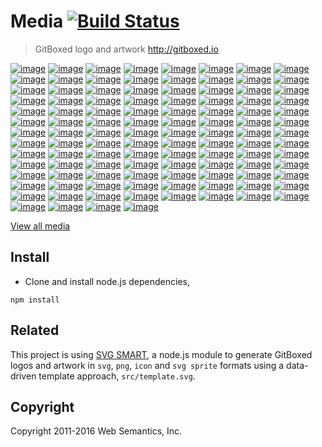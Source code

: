 # Media [![Build Status](https://travis-ci.org/gitboxed/media.svg?branch=master)](https://travis-ci.org/gitboxed/media)
> GitBoxed logo and artwork http://gitboxed.io


[![image](https://raw.githubusercontent.com/gitboxed/media/gh-pages/assets/png/logo-3d-2dcube-black-full-w500.png)](http://gitboxed.io)
[![image](https://raw.githubusercontent.com/gitboxed/media/gh-pages/assets/png/logo-3d-2dcube-cornflowerblue-full-w500.png)](http://gitboxed.io)
[![image](https://raw.githubusercontent.com/gitboxed/media/gh-pages/assets/png/logo-3d-2dcube-heliotrope-full-w500.png)](http://gitboxed.io)
[![image](https://raw.githubusercontent.com/gitboxed/media/gh-pages/assets/png/logo-3d-2dcube-lavendermagenta-full-w500.png)](http://gitboxed.io)
[![image](https://raw.githubusercontent.com/gitboxed/media/gh-pages/assets/png/logo-3d-2dcube-pictonblue-full-w500.png)](http://gitboxed.io)
[![image](https://raw.githubusercontent.com/gitboxed/media/gh-pages/assets/png/logo-3d-2dcube-regentgray-full-w500.png)](http://gitboxed.io)
[![image](https://raw.githubusercontent.com/gitboxed/media/gh-pages/assets/png/logo-3d-2dcube-tangerine-full-w500.png)](http://gitboxed.io)
[![image](https://raw.githubusercontent.com/gitboxed/media/gh-pages/assets/png/logo-3d-2dcube-tundora-full-w500.png)](http://gitboxed.io)
[![image](https://raw.githubusercontent.com/gitboxed/media/gh-pages/assets/png/logo-3d-2dcube-turquoiseblue-full-w500.png)](http://gitboxed.io)
[![image](https://raw.githubusercontent.com/gitboxed/media/gh-pages/assets/png/logo-3d-3dcube-black-full-w500.png)](http://gitboxed.io)
[![image](https://raw.githubusercontent.com/gitboxed/media/gh-pages/assets/png/logo-3d-3dcube-cornflowerblue-full-w500.png)](http://gitboxed.io)
[![image](https://raw.githubusercontent.com/gitboxed/media/gh-pages/assets/png/logo-3d-3dcube-heliotrope-full-w500.png)](http://gitboxed.io)
[![image](https://raw.githubusercontent.com/gitboxed/media/gh-pages/assets/png/logo-3d-3dcube-lavendermagenta-full-w500.png)](http://gitboxed.io)
[![image](https://raw.githubusercontent.com/gitboxed/media/gh-pages/assets/png/logo-3d-3dcube-pictonblue-full-w500.png)](http://gitboxed.io)
[![image](https://raw.githubusercontent.com/gitboxed/media/gh-pages/assets/png/logo-3d-3dcube-regentgray-full-w500.png)](http://gitboxed.io)
[![image](https://raw.githubusercontent.com/gitboxed/media/gh-pages/assets/png/logo-3d-3dcube-tangerine-full-w500.png)](http://gitboxed.io)
[![image](https://raw.githubusercontent.com/gitboxed/media/gh-pages/assets/png/logo-3d-3dcube-tundora-full-w500.png)](http://gitboxed.io)
[![image](https://raw.githubusercontent.com/gitboxed/media/gh-pages/assets/png/logo-3d-3dcube-turquoiseblue-full-w500.png)](http://gitboxed.io)
[![image](https://raw.githubusercontent.com/gitboxed/media/gh-pages/assets/png/logo-3d-boxed-black-full-w500.png)](http://gitboxed.io)
[![image](https://raw.githubusercontent.com/gitboxed/media/gh-pages/assets/png/logo-3d-boxed-cornflowerblue-full-w500.png)](http://gitboxed.io)
[![image](https://raw.githubusercontent.com/gitboxed/media/gh-pages/assets/png/logo-3d-boxed-heliotrope-full-w500.png)](http://gitboxed.io)
[![image](https://raw.githubusercontent.com/gitboxed/media/gh-pages/assets/png/logo-3d-boxed-lavendermagenta-full-w500.png)](http://gitboxed.io)
[![image](https://raw.githubusercontent.com/gitboxed/media/gh-pages/assets/png/logo-3d-boxed-pictonblue-full-w500.png)](http://gitboxed.io)
[![image](https://raw.githubusercontent.com/gitboxed/media/gh-pages/assets/png/logo-3d-boxed-regentgray-full-w500.png)](http://gitboxed.io)
[![image](https://raw.githubusercontent.com/gitboxed/media/gh-pages/assets/png/logo-3d-boxed-tangerine-full-w500.png)](http://gitboxed.io)
[![image](https://raw.githubusercontent.com/gitboxed/media/gh-pages/assets/png/logo-3d-boxed-tundora-full-w500.png)](http://gitboxed.io)
[![image](https://raw.githubusercontent.com/gitboxed/media/gh-pages/assets/png/logo-3d-boxed-turquoiseblue-full-w500.png)](http://gitboxed.io)
[![image](https://raw.githubusercontent.com/gitboxed/media/gh-pages/assets/png/logo-3d-circled-black-full-w500.png)](http://gitboxed.io)
[![image](https://raw.githubusercontent.com/gitboxed/media/gh-pages/assets/png/logo-3d-circled-cornflowerblue-full-w500.png)](http://gitboxed.io)
[![image](https://raw.githubusercontent.com/gitboxed/media/gh-pages/assets/png/logo-3d-circled-heliotrope-full-w500.png)](http://gitboxed.io)
[![image](https://raw.githubusercontent.com/gitboxed/media/gh-pages/assets/png/logo-3d-circled-lavendermagenta-full-w500.png)](http://gitboxed.io)
[![image](https://raw.githubusercontent.com/gitboxed/media/gh-pages/assets/png/logo-3d-circled-pictonblue-full-w500.png)](http://gitboxed.io)
[![image](https://raw.githubusercontent.com/gitboxed/media/gh-pages/assets/png/logo-3d-circled-regentgray-full-w500.png)](http://gitboxed.io)
[![image](https://raw.githubusercontent.com/gitboxed/media/gh-pages/assets/png/logo-3d-circled-tangerine-full-w500.png)](http://gitboxed.io)
[![image](https://raw.githubusercontent.com/gitboxed/media/gh-pages/assets/png/logo-3d-circled-tundora-full-w500.png)](http://gitboxed.io)
[![image](https://raw.githubusercontent.com/gitboxed/media/gh-pages/assets/png/logo-3d-circled-turquoiseblue-full-w500.png)](http://gitboxed.io)
[![image](https://raw.githubusercontent.com/gitboxed/media/gh-pages/assets/png/logo-3d-cubed-black-full-w500.png)](http://gitboxed.io)
[![image](https://raw.githubusercontent.com/gitboxed/media/gh-pages/assets/png/logo-3d-cubed-cornflowerblue-full-w500.png)](http://gitboxed.io)
[![image](https://raw.githubusercontent.com/gitboxed/media/gh-pages/assets/png/logo-3d-cubed-heliotrope-full-w500.png)](http://gitboxed.io)
[![image](https://raw.githubusercontent.com/gitboxed/media/gh-pages/assets/png/logo-3d-cubed-lavendermagenta-full-w500.png)](http://gitboxed.io)
[![image](https://raw.githubusercontent.com/gitboxed/media/gh-pages/assets/png/logo-3d-cubed-pictonblue-full-w500.png)](http://gitboxed.io)
[![image](https://raw.githubusercontent.com/gitboxed/media/gh-pages/assets/png/logo-3d-cubed-regentgray-full-w500.png)](http://gitboxed.io)
[![image](https://raw.githubusercontent.com/gitboxed/media/gh-pages/assets/png/logo-3d-cubed-tangerine-full-w500.png)](http://gitboxed.io)
[![image](https://raw.githubusercontent.com/gitboxed/media/gh-pages/assets/png/logo-3d-cubed-tundora-full-w500.png)](http://gitboxed.io)
[![image](https://raw.githubusercontent.com/gitboxed/media/gh-pages/assets/png/logo-3d-cubed-turquoiseblue-full-w500.png)](http://gitboxed.io)
[![image](https://raw.githubusercontent.com/gitboxed/media/gh-pages/assets/png/logo-3d-tapped-black-full-w500.png)](http://gitboxed.io)
[![image](https://raw.githubusercontent.com/gitboxed/media/gh-pages/assets/png/logo-3d-tapped-cornflowerblue-full-w500.png)](http://gitboxed.io)
[![image](https://raw.githubusercontent.com/gitboxed/media/gh-pages/assets/png/logo-3d-tapped-heliotrope-full-w500.png)](http://gitboxed.io)
[![image](https://raw.githubusercontent.com/gitboxed/media/gh-pages/assets/png/logo-3d-tapped-lavendermagenta-full-w500.png)](http://gitboxed.io)
[![image](https://raw.githubusercontent.com/gitboxed/media/gh-pages/assets/png/logo-3d-tapped-pictonblue-full-w500.png)](http://gitboxed.io)
[![image](https://raw.githubusercontent.com/gitboxed/media/gh-pages/assets/png/logo-3d-tapped-regentgray-full-w500.png)](http://gitboxed.io)
[![image](https://raw.githubusercontent.com/gitboxed/media/gh-pages/assets/png/logo-3d-tapped-tangerine-full-w500.png)](http://gitboxed.io)
[![image](https://raw.githubusercontent.com/gitboxed/media/gh-pages/assets/png/logo-3d-tapped-tundora-full-w500.png)](http://gitboxed.io)
[![image](https://raw.githubusercontent.com/gitboxed/media/gh-pages/assets/png/logo-3d-tapped-turquoiseblue-full-w500.png)](http://gitboxed.io)
[![image](https://raw.githubusercontent.com/gitboxed/media/gh-pages/assets/png/logo-flat-2dcube-black-full-w500.png)](http://gitboxed.io)
[![image](https://raw.githubusercontent.com/gitboxed/media/gh-pages/assets/png/logo-flat-2dcube-cornflowerblue-full-w500.png)](http://gitboxed.io)
[![image](https://raw.githubusercontent.com/gitboxed/media/gh-pages/assets/png/logo-flat-2dcube-heliotrope-full-w500.png)](http://gitboxed.io)
[![image](https://raw.githubusercontent.com/gitboxed/media/gh-pages/assets/png/logo-flat-2dcube-lavendermagenta-full-w500.png)](http://gitboxed.io)
[![image](https://raw.githubusercontent.com/gitboxed/media/gh-pages/assets/png/logo-flat-2dcube-pictonblue-full-w500.png)](http://gitboxed.io)
[![image](https://raw.githubusercontent.com/gitboxed/media/gh-pages/assets/png/logo-flat-2dcube-regentgray-full-w500.png)](http://gitboxed.io)
[![image](https://raw.githubusercontent.com/gitboxed/media/gh-pages/assets/png/logo-flat-2dcube-tangerine-full-w500.png)](http://gitboxed.io)
[![image](https://raw.githubusercontent.com/gitboxed/media/gh-pages/assets/png/logo-flat-2dcube-tundora-full-w500.png)](http://gitboxed.io)
[![image](https://raw.githubusercontent.com/gitboxed/media/gh-pages/assets/png/logo-flat-2dcube-turquoiseblue-full-w500.png)](http://gitboxed.io)
[![image](https://raw.githubusercontent.com/gitboxed/media/gh-pages/assets/png/logo-flat-3dcube-black-full-w500.png)](http://gitboxed.io)
[![image](https://raw.githubusercontent.com/gitboxed/media/gh-pages/assets/png/logo-flat-3dcube-cornflowerblue-full-w500.png)](http://gitboxed.io)
[![image](https://raw.githubusercontent.com/gitboxed/media/gh-pages/assets/png/logo-flat-3dcube-heliotrope-full-w500.png)](http://gitboxed.io)
[![image](https://raw.githubusercontent.com/gitboxed/media/gh-pages/assets/png/logo-flat-3dcube-lavendermagenta-full-w500.png)](http://gitboxed.io)
[![image](https://raw.githubusercontent.com/gitboxed/media/gh-pages/assets/png/logo-flat-3dcube-pictonblue-full-w500.png)](http://gitboxed.io)
[![image](https://raw.githubusercontent.com/gitboxed/media/gh-pages/assets/png/logo-flat-3dcube-regentgray-full-w500.png)](http://gitboxed.io)
[![image](https://raw.githubusercontent.com/gitboxed/media/gh-pages/assets/png/logo-flat-3dcube-tangerine-full-w500.png)](http://gitboxed.io)
[![image](https://raw.githubusercontent.com/gitboxed/media/gh-pages/assets/png/logo-flat-3dcube-tundora-full-w500.png)](http://gitboxed.io)
[![image](https://raw.githubusercontent.com/gitboxed/media/gh-pages/assets/png/logo-flat-3dcube-turquoiseblue-full-w500.png)](http://gitboxed.io)
[![image](https://raw.githubusercontent.com/gitboxed/media/gh-pages/assets/png/logo-flat-boxed-black-full-w500.png)](http://gitboxed.io)
[![image](https://raw.githubusercontent.com/gitboxed/media/gh-pages/assets/png/logo-flat-boxed-cornflowerblue-full-w500.png)](http://gitboxed.io)
[![image](https://raw.githubusercontent.com/gitboxed/media/gh-pages/assets/png/logo-flat-boxed-heliotrope-full-w500.png)](http://gitboxed.io)
[![image](https://raw.githubusercontent.com/gitboxed/media/gh-pages/assets/png/logo-flat-boxed-lavendermagenta-full-w500.png)](http://gitboxed.io)
[![image](https://raw.githubusercontent.com/gitboxed/media/gh-pages/assets/png/logo-flat-boxed-pictonblue-full-w500.png)](http://gitboxed.io)
[![image](https://raw.githubusercontent.com/gitboxed/media/gh-pages/assets/png/logo-flat-boxed-regentgray-full-w500.png)](http://gitboxed.io)
[![image](https://raw.githubusercontent.com/gitboxed/media/gh-pages/assets/png/logo-flat-boxed-tangerine-full-w500.png)](http://gitboxed.io)
[![image](https://raw.githubusercontent.com/gitboxed/media/gh-pages/assets/png/logo-flat-boxed-tundora-full-w500.png)](http://gitboxed.io)
[![image](https://raw.githubusercontent.com/gitboxed/media/gh-pages/assets/png/logo-flat-boxed-turquoiseblue-full-w500.png)](http://gitboxed.io)
[![image](https://raw.githubusercontent.com/gitboxed/media/gh-pages/assets/png/logo-flat-circled-black-full-w500.png)](http://gitboxed.io)
[![image](https://raw.githubusercontent.com/gitboxed/media/gh-pages/assets/png/logo-flat-circled-cornflowerblue-full-w500.png)](http://gitboxed.io)
[![image](https://raw.githubusercontent.com/gitboxed/media/gh-pages/assets/png/logo-flat-circled-heliotrope-full-w500.png)](http://gitboxed.io)
[![image](https://raw.githubusercontent.com/gitboxed/media/gh-pages/assets/png/logo-flat-circled-lavendermagenta-full-w500.png)](http://gitboxed.io)
[![image](https://raw.githubusercontent.com/gitboxed/media/gh-pages/assets/png/logo-flat-circled-pictonblue-full-w500.png)](http://gitboxed.io)
[![image](https://raw.githubusercontent.com/gitboxed/media/gh-pages/assets/png/logo-flat-circled-regentgray-full-w500.png)](http://gitboxed.io)
[![image](https://raw.githubusercontent.com/gitboxed/media/gh-pages/assets/png/logo-flat-circled-tangerine-full-w500.png)](http://gitboxed.io)
[![image](https://raw.githubusercontent.com/gitboxed/media/gh-pages/assets/png/logo-flat-circled-tundora-full-w500.png)](http://gitboxed.io)
[![image](https://raw.githubusercontent.com/gitboxed/media/gh-pages/assets/png/logo-flat-circled-turquoiseblue-full-w500.png)](http://gitboxed.io)
[![image](https://raw.githubusercontent.com/gitboxed/media/gh-pages/assets/png/logo-flat-cubed-black-full-w500.png)](http://gitboxed.io)
[![image](https://raw.githubusercontent.com/gitboxed/media/gh-pages/assets/png/logo-flat-cubed-cornflowerblue-full-w500.png)](http://gitboxed.io)
[![image](https://raw.githubusercontent.com/gitboxed/media/gh-pages/assets/png/logo-flat-cubed-heliotrope-full-w500.png)](http://gitboxed.io)
[![image](https://raw.githubusercontent.com/gitboxed/media/gh-pages/assets/png/logo-flat-cubed-lavendermagenta-full-w500.png)](http://gitboxed.io)
[![image](https://raw.githubusercontent.com/gitboxed/media/gh-pages/assets/png/logo-flat-cubed-pictonblue-full-w500.png)](http://gitboxed.io)
[![image](https://raw.githubusercontent.com/gitboxed/media/gh-pages/assets/png/logo-flat-cubed-regentgray-full-w500.png)](http://gitboxed.io)
[![image](https://raw.githubusercontent.com/gitboxed/media/gh-pages/assets/png/logo-flat-cubed-tangerine-full-w500.png)](http://gitboxed.io)
[![image](https://raw.githubusercontent.com/gitboxed/media/gh-pages/assets/png/logo-flat-cubed-tundora-full-w500.png)](http://gitboxed.io)
[![image](https://raw.githubusercontent.com/gitboxed/media/gh-pages/assets/png/logo-flat-cubed-turquoiseblue-full-w500.png)](http://gitboxed.io)
[![image](https://raw.githubusercontent.com/gitboxed/media/gh-pages/assets/png/logo-flat-tapped-black-full-w500.png)](http://gitboxed.io)
[![image](https://raw.githubusercontent.com/gitboxed/media/gh-pages/assets/png/logo-flat-tapped-cornflowerblue-full-w500.png)](http://gitboxed.io)
[![image](https://raw.githubusercontent.com/gitboxed/media/gh-pages/assets/png/logo-flat-tapped-heliotrope-full-w500.png)](http://gitboxed.io)
[![image](https://raw.githubusercontent.com/gitboxed/media/gh-pages/assets/png/logo-flat-tapped-lavendermagenta-full-w500.png)](http://gitboxed.io)
[![image](https://raw.githubusercontent.com/gitboxed/media/gh-pages/assets/png/logo-flat-tapped-pictonblue-full-w500.png)](http://gitboxed.io)
[![image](https://raw.githubusercontent.com/gitboxed/media/gh-pages/assets/png/logo-flat-tapped-regentgray-full-w500.png)](http://gitboxed.io)
[![image](https://raw.githubusercontent.com/gitboxed/media/gh-pages/assets/png/logo-flat-tapped-tangerine-full-w500.png)](http://gitboxed.io)
[![image](https://raw.githubusercontent.com/gitboxed/media/gh-pages/assets/png/logo-flat-tapped-tundora-full-w500.png)](http://gitboxed.io)
[![image](https://raw.githubusercontent.com/gitboxed/media/gh-pages/assets/png/logo-flat-tapped-turquoiseblue-full-w500.png)](http://gitboxed.io)


[View all media](http://gitboxed.github.io/media/)


## Install

- Clone and install node.js dependencies,

```
npm install
```


## Related

This project is using [SVG SMART](https://github.com/websemantics/svg-smart), a node.js module to generate GitBoxed logos and artwork in `svg`, `png`, `icon` and `svg sprite` formats using a data-driven template approach, `src/template.svg`.


## Copyright

Copyright 2011-2016 Web Semantics, Inc.

